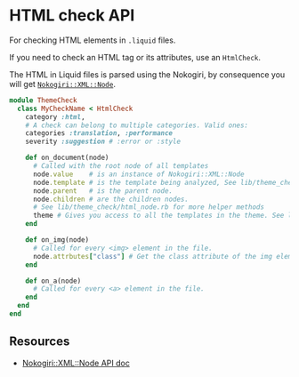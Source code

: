 # HTML check API

For checking HTML elements in `.liquid` files.

If you need to check an HTML tag or its attributes, use an `HtmlCheck`.

The HTML in Liquid files is parsed using the Nokogiri, by consequence you will get [`Nokogiri::XML::Node`][nokogiri].


```ruby
module ThemeCheck
  class MyCheckName < HtmlCheck
    category :html,
    # A check can belong to multiple categories. Valid ones:
    categories :translation, :performance
    severity :suggestion # :error or :style

    def on_document(node)
      # Called with the root node of all templates
      node.value    # is an instance of Nokogiri::XML::Node
      node.template # is the template being analyzed, See lib/theme_check/template.rb.
      node.parent   # is the parent node.
      node.children # are the children nodes.
      # See lib/theme_check/html_node.rb for more helper methods
      theme # Gives you access to all the templates in the theme. See lib/theme_check/theme.rb.
    end

    def on_img(node)
      # Called for every <img> element in the file.
      node.attrbutes["class"] # Get the class attribute of the img element.
    end

    def on_a(node)
      # Called for every <a> element in the file.
    end
  end
end
```

## Resources

- [Nokogiri::XML::Node API doc][nokogiri]

[nokogiri]: https://www.rubydoc.info/github/sparklemotion/nokogiri/Nokogiri/XML/Node


